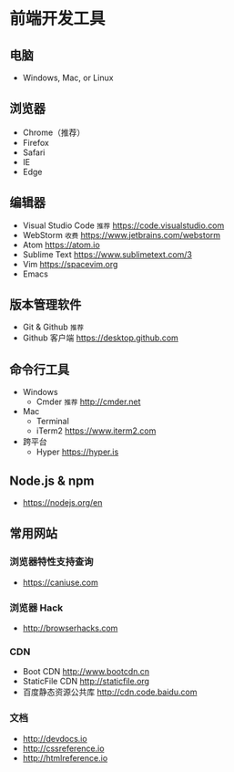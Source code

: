 # 前端开发工具

## 电脑
* Windows, Mac, or Linux

## 浏览器
* Chrome（推荐）
* Firefox
* Safari
* IE
* Edge

## 编辑器
* Visual Studio Code `推荐` https://code.visualstudio.com
* WebStorm `收费` https://www.jetbrains.com/webstorm
* Atom https://atom.io
* Sublime Text https://www.sublimetext.com/3
* Vim https://spacevim.org
* Emacs

## 版本管理软件
* Git & Github `推荐`
* Github 客户端 https://desktop.github.com

## 命令行工具
* Windows
  * Cmder `推荐` http://cmder.net
* Mac
  * Terminal
  * iTerm2 https://www.iterm2.com
* 跨平台
  * Hyper https://hyper.is
    
## Node.js & npm
* https://nodejs.org/en
  
## 常用网站
### 浏览器特性支持查询
* https://caniuse.com

### 浏览器 Hack
* http://browserhacks.com

### CDN
* Boot CDN http://www.bootcdn.cn
* StaticFile CDN http://staticfile.org
* 百度静态资源公共库 http://cdn.code.baidu.com

### 文档
* http://devdocs.io
* http://cssreference.io
* http://htmlreference.io

